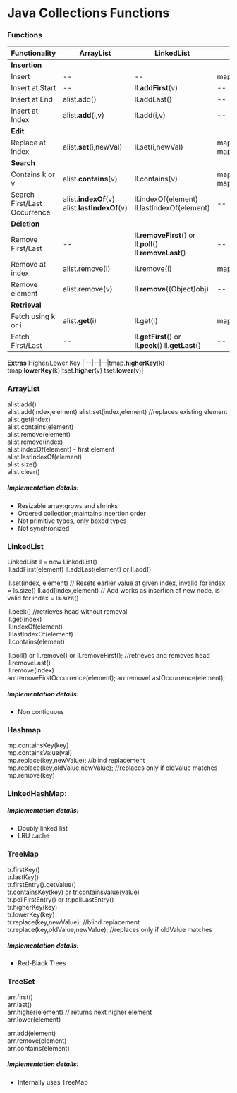 # Java Collections Functions

### Functions
Functionality | ArrayList | LinkedList | HashMap | TreeMap | TreeSet |
--|--|--|--|--|--|
**Insertion**|
Insert| --| --| map.**put**(k,v)|tmap.put(k,v)|treeset.add(v)|
Insert at Start | -- | ll.**addFirst**(v)| --|--|--|
Insert at End | alist.add() | ll.addLast() | --|--|--|
Insert at Index | alist.**add**(i,v)| ll.add(i,v) | --|--|--|
**Edit**|
Replace at Index | alist.**set**(i,newVal)|ll.set(i,newVal)|map.**replace**(k,newVal);  map.replace(k,oldVal,newVal);|tmap.replace(k,newVal);  tmap.replace(k,oldVal,newVal);|--|
**Search**|
Contains k or v |alist.**contains**(v)|ll.contains(v)| map.**containsKey**(k)  map.**containsValue**(v)|tmap.containsKey(k)  tmap.containsValue(v)|tset.contains(v)|
Search First/Last Occurrence | alist.**indexOf**(v)   alist.**lastIndexOf**(v) | ll.indexOf(element)  ll.lastIndexOf(element)|--|--|--|
**Deletion**|
Remove First/Last| --|ll.**removeFirst**() or ll.**poll**()  ll.**removeLast**()|--|tmap.**pollFirstEntry**()  tmap.pollLastEntry()|tset.**pollFirst**()  tset.pollLast()|
Remove at index | alist.remove(i)|ll.remove(i)|map.remove(k)|tmap.remove(k)|--|
Remove element | alist.remove(v)|ll.**remove**((Object)obj)|--|--|--|
**Retrieval**|
Fetch using k or i | alist.**get**(i)|ll.get(i)|map.get(k)|tmap.get(k)|--|
Fetch First/Last| -- | ll.**getFirst**() or ll.**peek**()  ll.**getLast**() | --| tmap.**firstKey**()  tmap.lastKey()|tset.**first**()  tset.last()|
**Extras**
Higher/Lower Key | --|--|--|tmap.**higherKey**(k)  tmap.**lowerKey**(k)|tset.**higher**(v)  tset.**lower**(v)|

### ArrayList
alist.add()  
alist.add(index,element) 
alist.set(index,element) //replaces existing element  
alist.get(index)  
alist.contains(element)  
alist.remove(element)  
alist.remove(index)  
alist.indexOf(element) - first element  
alist.lastIndexOf(element)  
alist.size()  
alist.clear()  

##### Implementation details:
* Resizable array:grows and shrinks
* Ordered collection;maintains insertion order
* Not primitive types, only boxed types
* Not synchronized

### LinkedList
LinkedList<String> ll = new LinkedList<String>()  
ll.addFirst(element) 
ll.addLast(element) or ll.add()    
  
ll.set(index, element)  // Resets earlier value at given index, invalid for index = ls.size()
ll.add(index,element)   // Add works as insertion of new node, is valid for index = ls.size()
  
ll.peek() //retrieves head without removal    
ll.get(index)  
ll.indexOf(element)  
ll.lastIndexOf(element)  
ll.contains(element)  

ll.poll() or ll.remove() or ll.removeFirst(); //retrieves and removes head  
ll.removeLast()  
ll.remove(index)  
arr.removeFirstOccurrence(element);
arr.removeLastOccurrence(element);

##### Implementation details:
* Non contiguous

### Hashmap
mp.containsKey(key)  
mp.containsValue(val)  
mp.replace(key,newValue); //blind replacement  
mp.replace(key,oldValue,newValue); //replaces only if oldValue matches  
mp.remove(key)

### LinkedHashMap: 
##### Implementation details:
* Doubly linked list
* LRU cache

### TreeMap 
tr.firstKey()  
tr.lastKey()  
tr.firstEntry().getValue()  
tr.containsKey(key) or tr.containsValue(value)  
tr.pollFirstEntry() or tr.pollLastEntry()  
tr.higherKey(key)  
tr.lowerKey(key)  
tr.replace(key,newValue); //blind replacement  
tr.replace(key,oldValue,newValue); //replaces only if oldValue matches  

##### Implementation details:
* Red-Black Trees

### TreeSet
arr.first()  
arr.last()  
arr.higher(element) // returns next higher element  
arr.lower(element)  

arr.add(element)  
arr.remove(element)  
arr.contains(element)  

##### Implementation details:
* Internally uses TreeMap  
